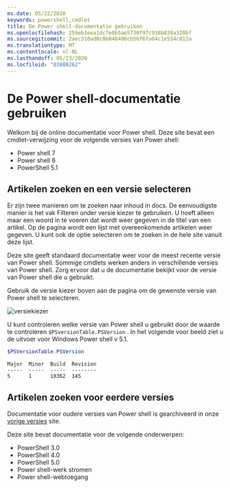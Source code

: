 ```yaml
---
ms.date: 05/22/2020
keywords: powershell,cmdlet
title: De Power shell-documentatie gebruiken
ms.openlocfilehash: 259eb1eea1dc7e8b5ae5730f97c938b838a320bf
ms.sourcegitcommit: 2aec310ad0c0b048400cb56f6fa64c1e554c812a
ms.translationtype: MT
ms.contentlocale: nl-NL
ms.lasthandoff: 05/23/2020
ms.locfileid: "83808262"
---
```

# <a name="how-to-use-the-powershell-documentation"></a>De Power shell-documentatie gebruiken

Welkom bij de online documentatie voor Power shell. Deze site bevat een cmdlet-verwijzing voor de volgende versies van Power shell:

- Power shell 7
- Power shell 6
- PowerShell 5.1

## <a name="finding-articles-and-selecting-a-version"></a>Artikelen zoeken en een versie selecteren

Er zijn twee manieren om te zoeken naar inhoud in docs. De eenvoudigste manier is het vak Filteren onder versie kiezer te gebruiken. U hoeft alleen maar een woord in te voeren dat wordt weer gegeven in de titel van een artikel. Op de pagina wordt een lijst met overeenkomende artikelen weer gegeven. U kunt ook de optie selecteren om te zoeken in de hele site vanuit deze lijst.

Deze site geeft standaard documentatie weer voor de meest recente versie van Power shell. Sommige cmdlets werken anders in verschillende versies van Power shell. Zorg ervoor dat u de documentatie bekijkt voor de versie van Power shell die u gebruikt.

Gebruik de versie kiezer boven aan de pagina om de gewenste versie van Power shell te selecteren.

![versiekiezer](media/how-to-use-docs/version-search.gif)

U kunt controleren welke versie van Power shell u gebruikt door de waarde te controleren `$PSversionTable.PSVersion` . In het volgende voor beeld ziet u de uitvoer voor Windows Power shell v 5.1.

```powershell
$PSVersionTable.PSVersion
```

```Output
Major  Minor  Build  Revision
-----  -----  -----  --------
5      1      18362  145
```

## <a name="finding-articles-for-previous-versions"></a>Artikelen zoeken voor eerdere versies

Documentatie voor oudere versies van Power shell is gearchiveerd in onze [vorige versies](https://aka.ms/PSLegacyDocs) site.

Deze site bevat documentatie voor de volgende onderwerpen:

- PowerShell 3.0
- PowerShell 4.0
- PowerShell 5.0
- Power shell-werk stromen
- Power shell-webtoegang
